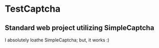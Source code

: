 # TestCaptcha
Standard web project utilizing SimpleCaptcha
---

I absolutely loathe SimpleCaptcha; but, it works :)
